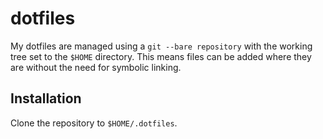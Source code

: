 # dotfiles

My dotfiles are managed using a `git --bare repository` with the working tree set to the `$HOME`
directory. This means files can be added where they are without the need for symbolic linking.

## Installation

Clone the repository to `$HOME/.dotfiles`.
